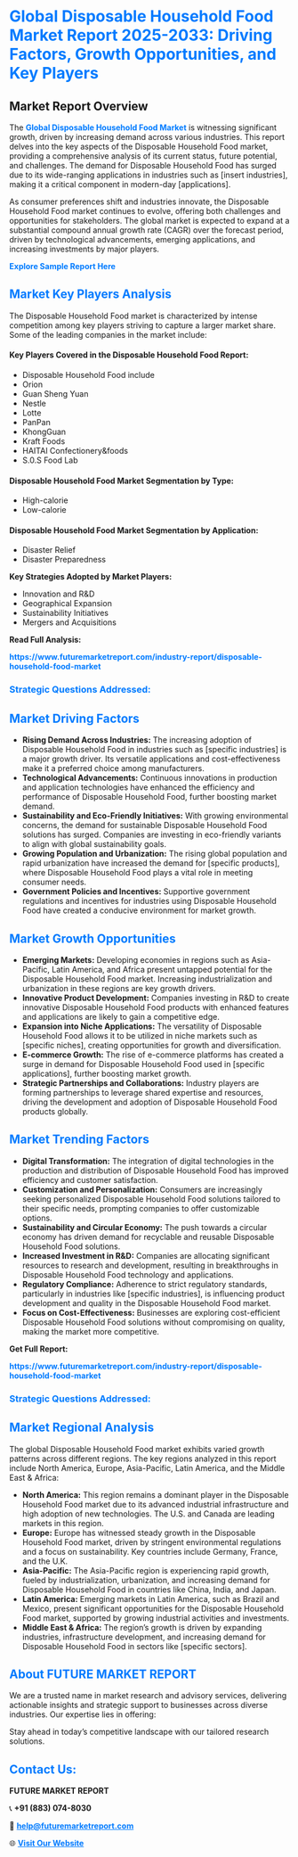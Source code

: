 <h1 style="color: #007BFF;">Global Disposable Household Food Market Report 2025-2033: Driving Factors, Growth Opportunities, and Key Players</h1>

<section id="overview">
<h2>Market Report Overview</h2>
<p>The <a href="https://www.futuremarketreport.com/industry-report/disposable-household-food-market" style="color: #007BFF; text-decoration: none;"><strong>Global Disposable Household Food Market</strong></a> is witnessing significant growth, driven by increasing demand across various industries. This report delves into the key aspects of the Disposable Household Food market, providing a comprehensive analysis of its current status, future potential, and challenges. The demand for Disposable Household Food has surged due to its wide-ranging applications in industries such as [insert industries], making it a critical component in modern-day [applications].</p>
<p>As consumer preferences shift and industries innovate, the Disposable Household Food market continues to evolve, offering both challenges and opportunities for stakeholders. The global market is expected to expand at a substantial compound annual growth rate (CAGR) over the forecast period, driven by technological advancements, emerging applications, and increasing investments by major players.</p>
</section>

<section id="overview">
<p><a href="https://www.futuremarketreport.com/request-sample/reportId=98561" style="color: #007BFF; text-decoration: none;"><strong>Explore Sample Report Here</strong></a></p>
</section>

<section id="key-players">
<h2 style="color: #007BFF;">Market Key Players Analysis</h2>
<p>The Disposable Household Food market is characterized by intense competition among key players striving to capture a larger market share. Some of the leading companies in the market include:</p>
<h4>Key Players Covered in the Disposable Household Food Report:</h4>
<ul><li>Disposable Household Food include</li><li>Orion</li><li>Guan Sheng Yuan</li><li>Nestle</li><li>Lotte</li><li>PanPan</li><li>KhongGuan</li><li>Kraft Foods</li><li>HAITAI Confectionery&amp;foods</li><li>S.0.S Food Lab</li></ul>
<h4>Disposable Household Food Market Segmentation by Type:</h4>
<ul><li>High-calorie</li><li>Low-calorie</li></ul>

<h4>Disposable Household Food Market Segmentation by Application:</h4>
<ul><li>Disaster Relief</li><li>Disaster Preparedness</li></ul>
<p><strong>Key Strategies Adopted by Market Players:</strong></p>
<ul>
<li>Innovation and R&D</li>
<li>Geographical Expansion</li>
<li>Sustainability Initiatives</li>
<li>Mergers and Acquisitions</li>
</ul>
</section>

<section>
<p><strong>Read Full Analysis: </strong></p><a href="https://www.futuremarketreport.com/industry-report/disposable-household-food-market" style="color: #007BFF; text-decoration: none;"><strong>https://www.futuremarketreport.com/industry-report/disposable-household-food-market</strong></a>
<h3 style="color: #007BFF;">Strategic Questions Addressed:</h3>
</section>

<section id="driving-factors">
<h2 style="color: #007BFF;">Market Driving Factors</h2>
<ul>
<li><strong>Rising Demand Across Industries:</strong> The increasing adoption of Disposable Household Food in industries such as [specific industries] is a major growth driver. Its versatile applications and cost-effectiveness make it a preferred choice among manufacturers.</li>
<li><strong>Technological Advancements:</strong> Continuous innovations in production and application technologies have enhanced the efficiency and performance of Disposable Household Food, further boosting market demand.</li>
<li><strong>Sustainability and Eco-Friendly Initiatives:</strong> With growing environmental concerns, the demand for sustainable Disposable Household Food solutions has surged. Companies are investing in eco-friendly variants to align with global sustainability goals.</li>
<li><strong>Growing Population and Urbanization:</strong> The rising global population and rapid urbanization have increased the demand for [specific products], where Disposable Household Food plays a vital role in meeting consumer needs.</li>
<li><strong>Government Policies and Incentives:</strong> Supportive government regulations and incentives for industries using Disposable Household Food have created a conducive environment for market growth.</li>
</ul>
</section>

<section id="growth-opportunities">
<h2 style="color: #007BFF;">Market Growth Opportunities</h2>
<ul>
<li><strong>Emerging Markets:</strong> Developing economies in regions such as Asia-Pacific, Latin America, and Africa present untapped potential for the Disposable Household Food market. Increasing industrialization and urbanization in these regions are key growth drivers.</li>
<li><strong>Innovative Product Development:</strong> Companies investing in R&D to create innovative Disposable Household Food products with enhanced features and applications are likely to gain a competitive edge.</li>
<li><strong>Expansion into Niche Applications:</strong> The versatility of Disposable Household Food allows it to be utilized in niche markets such as [specific niches], creating opportunities for growth and diversification.</li>
<li><strong>E-commerce Growth:</strong> The rise of e-commerce platforms has created a surge in demand for Disposable Household Food used in [specific applications], further boosting market growth.</li>
<li><strong>Strategic Partnerships and Collaborations:</strong> Industry players are forming partnerships to leverage shared expertise and resources, driving the development and adoption of Disposable Household Food products globally.</li>
</ul>
</section>

<section id="trending-factors">
<h2 style="color: #007BFF;">Market Trending Factors</h2>
<ul>
<li><strong>Digital Transformation:</strong> The integration of digital technologies in the production and distribution of Disposable Household Food has improved efficiency and customer satisfaction.</li>
<li><strong>Customization and Personalization:</strong> Consumers are increasingly seeking personalized Disposable Household Food solutions tailored to their specific needs, prompting companies to offer customizable options.</li>
<li><strong>Sustainability and Circular Economy:</strong> The push towards a circular economy has driven demand for recyclable and reusable Disposable Household Food solutions.</li>
<li><strong>Increased Investment in R&D:</strong> Companies are allocating significant resources to research and development, resulting in breakthroughs in Disposable Household Food technology and applications.</li>
<li><strong>Regulatory Compliance:</strong> Adherence to strict regulatory standards, particularly in industries like [specific industries], is influencing product development and quality in the Disposable Household Food market.</li>
<li><strong>Focus on Cost-Effectiveness:</strong> Businesses are exploring cost-efficient Disposable Household Food solutions without compromising on quality, making the market more competitive.</li>
</ul>
</section>

<section>
<p><strong>Get Full Report: </strong></p><a href="https://www.futuremarketreport.com/industry-report/disposable-household-food-market" style="color: #007BFF; text-decoration: none;"><strong>https://www.futuremarketreport.com/industry-report/disposable-household-food-market</strong></a>
<h3 style="color: #007BFF;">Strategic Questions Addressed:</h3>
</section>


<section id="regional-analysis">
<h2 style="color: #007BFF;">Market Regional Analysis</h2>
<p>The global Disposable Household Food market exhibits varied growth patterns across different regions. The key regions analyzed in this report include North America, Europe, Asia-Pacific, Latin America, and the Middle East & Africa:</p>
<ul>
<li><strong>North America:</strong> This region remains a dominant player in the Disposable Household Food market due to its advanced industrial infrastructure and high adoption of new technologies. The U.S. and Canada are leading markets in this region.</li>
<li><strong>Europe:</strong> Europe has witnessed steady growth in the Disposable Household Food market, driven by stringent environmental regulations and a focus on sustainability. Key countries include Germany, France, and the U.K.</li>
<li><strong>Asia-Pacific:</strong> The Asia-Pacific region is experiencing rapid growth, fueled by industrialization, urbanization, and increasing demand for Disposable Household Food in countries like China, India, and Japan.</li>
<li><strong>Latin America:</strong> Emerging markets in Latin America, such as Brazil and Mexico, present significant opportunities for the Disposable Household Food market, supported by growing industrial activities and investments.</li>
<li><strong>Middle East & Africa:</strong> The region’s growth is driven by expanding industries, infrastructure development, and increasing demand for Disposable Household Food in sectors like [specific sectors].</li>
</ul>
</section>

<footer>
<h2 style="color: #007BFF;">About FUTURE MARKET REPORT</h2>
<p>We are a trusted name in market research and advisory services, delivering actionable insights and strategic support to businesses across diverse industries. Our expertise lies in offering:</p>

<p>Stay ahead in today’s competitive landscape with our tailored research solutions.</p>

<h2 style="color: #007BFF;">Contact Us:</h2>
<p><strong>FUTURE MARKET REPORT</strong></p>
<p>📞 <strong>+91 (883) 074-8030</strong></p>
<p>📧 <strong><a href="mailto:help@futuremarketreport.com" style="color: #007BFF;">help@futuremarketreport.com</a></strong></p>
<p>🌐 <strong><a href="https://www.futuremarketreport.com/" style="color: #007BFF;">Visit Our Website</a></strong></p>
</footer>